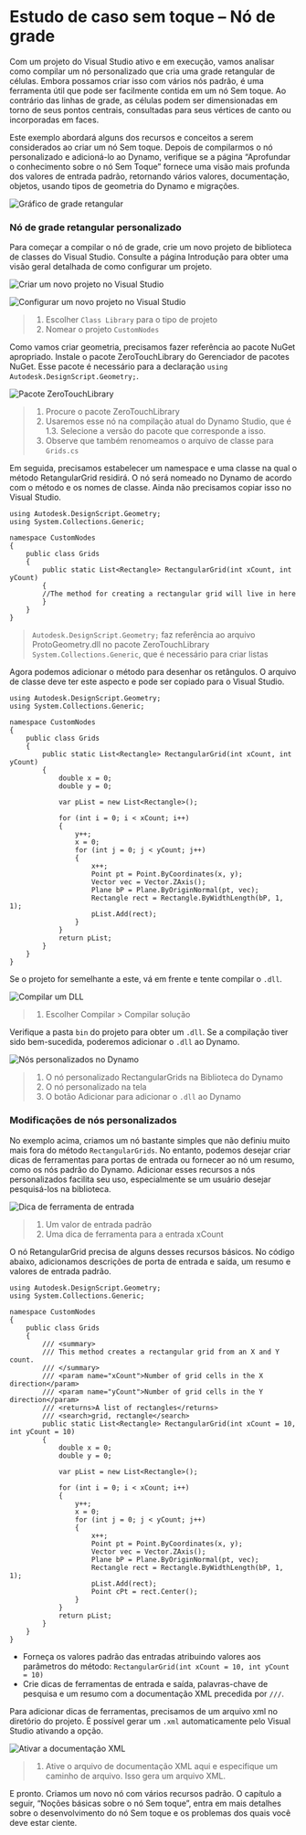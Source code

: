 # Estudo de caso sem toque – Nó de grade

Com um projeto do Visual Studio ativo e em execução, vamos analisar como compilar um nó personalizado que cria uma grade retangular de células. Embora possamos criar isso com vários nós padrão, é uma ferramenta útil que pode ser facilmente contida em um nó Sem toque. Ao contrário das linhas de grade, as células podem ser dimensionadas em torno de seus pontos centrais, consultadas para seus vértices de canto ou incorporadas em faces.

Este exemplo abordará alguns dos recursos e conceitos a serem considerados ao criar um nó Sem toque. Depois de compilarmos o nó personalizado e adicioná-lo ao Dynamo, verifique se a página “Aprofundar o conhecimento sobre o nó Sem Toque” fornece uma visão mais profunda dos valores de entrada padrão, retornando vários valores, documentação, objetos, usando tipos de geometria do Dynamo e migrações.

![Gráfico de grade retangular](images/cover-image.jpg)

### Nó de grade retangular personalizado <a href="#custom-rectangular-grid-node" id="custom-rectangular-grid-node"></a>

Para começar a compilar o nó de grade, crie um novo projeto de biblioteca de classes do Visual Studio. Consulte a página Introdução para obter uma visão geral detalhada de como configurar um projeto.

![Criar um novo projeto no Visual Studio](images/vs-new-project-1.jpg)

![Configurar um novo projeto no Visual Studio](images/vs-new-project-2.jpg)

> 1. Escolher `Class Library` para o tipo de projeto
> 2. Nomear o projeto `CustomNodes`

Como vamos criar geometria, precisamos fazer referência ao pacote NuGet apropriado. Instale o pacote ZeroTouchLibrary do Gerenciador de pacotes NuGet. Esse pacote é necessário para a declaração `using Autodesk.DesignScript.Geometry;`.

![Pacote ZeroTouchLibrary](images/vs-nugetpackage.jpg)

> 1. Procure o pacote ZeroTouchLibrary
> 2. Usaremos esse nó na compilação atual do Dynamo Studio, que é 1.3. Selecione a versão do pacote que corresponde a isso.
> 3. Observe que também renomeamos o arquivo de classe para `Grids.cs`

Em seguida, precisamos estabelecer um namespace e uma classe na qual o método RetangularGrid residirá. O nó será nomeado no Dynamo de acordo com o método e os nomes de classe. Ainda não precisamos copiar isso no Visual Studio.

```
using Autodesk.DesignScript.Geometry;
using System.Collections.Generic;

namespace CustomNodes
{
    public class Grids
    {
        public static List<Rectangle> RectangularGrid(int xCount, int yCount)
        {
        //The method for creating a rectangular grid will live in here
        }
    }
}
```

> `Autodesk.DesignScript.Geometry;` faz referência ao arquivo ProtoGeometry.dll no pacote ZeroTouchLibrary `System.Collections.Generic`, que é necessário para criar listas

Agora podemos adicionar o método para desenhar os retângulos. O arquivo de classe deve ter este aspecto e pode ser copiado para o Visual Studio.

```
using Autodesk.DesignScript.Geometry;
using System.Collections.Generic;

namespace CustomNodes
{
    public class Grids
    {
        public static List<Rectangle> RectangularGrid(int xCount, int yCount)
        {
            double x = 0;
            double y = 0;

            var pList = new List<Rectangle>();

            for (int i = 0; i < xCount; i++)
            {
                y++;
                x = 0;
                for (int j = 0; j < yCount; j++)
                {
                    x++;
                    Point pt = Point.ByCoordinates(x, y);
                    Vector vec = Vector.ZAxis();
                    Plane bP = Plane.ByOriginNormal(pt, vec);
                    Rectangle rect = Rectangle.ByWidthLength(bP, 1, 1);
                    pList.Add(rect);
                }
            }
            return pList;
        }
    }
}
```

Se o projeto for semelhante a este, vá em frente e tente compilar o `.dll`.

![Compilar um DLL](images/vs-grids.jpg)

> 1. Escolher Compilar > Compilar solução

Verifique a pasta `bin` do projeto para obter um `.dll`. Se a compilação tiver sido bem-sucedida, poderemos adicionar o `.dll` ao Dynamo.

![Nós personalizados no Dynamo](images/RectangularGrid-Dynamo.jpg)

> 1. O nó personalizado RectangularGrids na Biblioteca do Dynamo
> 2. O nó personalizado na tela
> 3. O botão Adicionar para adicionar o `.dll` ao Dynamo

### Modificações de nós personalizados <a href="#custom-node-modifications" id="custom-node-modifications"></a>

No exemplo acima, criamos um nó bastante simples que não definiu muito mais fora do método `RectangularGrids`. No entanto, podemos desejar criar dicas de ferramentas para portas de entrada ou fornecer ao nó um resumo, como os nós padrão do Dynamo. Adicionar esses recursos a nós personalizados facilita seu uso, especialmente se um usuário desejar pesquisá-los na biblioteca.

![Dica de ferramenta de entrada](images/nodemodification.png)

> 1. Um valor de entrada padrão
> 2. Uma dica de ferramenta para a entrada xCount

O nó RetangularGrid precisa de alguns desses recursos básicos. No código abaixo, adicionamos descrições de porta de entrada e saída, um resumo e valores de entrada padrão.

```
using Autodesk.DesignScript.Geometry;
using System.Collections.Generic;

namespace CustomNodes
{
    public class Grids
    {
        /// <summary>
        /// This method creates a rectangular grid from an X and Y count.
        /// </summary>
        /// <param name="xCount">Number of grid cells in the X direction</param>
        /// <param name="yCount">Number of grid cells in the Y direction</param>
        /// <returns>A list of rectangles</returns>
        /// <search>grid, rectangle</search>
        public static List<Rectangle> RectangularGrid(int xCount = 10, int yCount = 10)
        {
            double x = 0;
            double y = 0;

            var pList = new List<Rectangle>();

            for (int i = 0; i < xCount; i++)
            {
                y++;
                x = 0;
                for (int j = 0; j < yCount; j++)
                {
                    x++;
                    Point pt = Point.ByCoordinates(x, y);
                    Vector vec = Vector.ZAxis();
                    Plane bP = Plane.ByOriginNormal(pt, vec);
                    Rectangle rect = Rectangle.ByWidthLength(bP, 1, 1);
                    pList.Add(rect);
                    Point cPt = rect.Center();
                }
            }
            return pList;
        }
    }
}
```

* Forneça os valores padrão das entradas atribuindo valores aos parâmetros do método: `RectangularGrid(int xCount = 10, int yCount = 10)`
* Crie dicas de ferramentas de entrada e saída, palavras-chave de pesquisa e um resumo com a documentação XML precedida por `///`.

Para adicionar dicas de ferramentas, precisamos de um arquivo xml no diretório do projeto. É possível gerar um `.xml` automaticamente pelo Visual Studio ativando a opção.

![Ativar a documentação XML](images/vs-xml.jpg)

> 1. Ative o arquivo de documentação XML aqui e especifique um caminho de arquivo. Isso gera um arquivo XML.

E pronto. Criamos um novo nó com vários recursos padrão. O capítulo a seguir, “Noções básicas sobre o nó Sem toque”, entra em mais detalhes sobre o desenvolvimento do nó Sem toque e os problemas dos quais você deve estar ciente.
